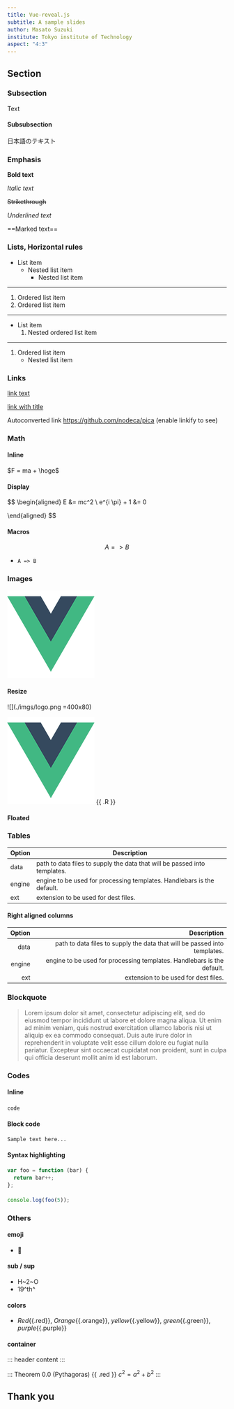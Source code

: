 ```yaml
---
title: Vue-reveal.js
subtitle: A sample slides
author: Masato Suzuki
institute: Tokyo institute of Technology
aspect: "4:3"
---
```


## Section

### Subsection

Text

#### Subsubsection

日本語のテキスト

### Emphasis

**Bold text**

*Italic text*

~~Strikethrough~~

_Underlined text_

==Marked text==

### Lists, Horizontal rules

- List item
    - Nested list item
        - Nested list item

---

1. Ordered list item
1. Ordered list item

---

- List item
    1. Nested ordered list item

---

1. Ordered list item
    - Nested list item

### Links

[link text](http://dev.nodeca.com)

[link with title](http://nodeca.github.io/pica/demo/ "title text!")

Autoconverted link https://github.com/nodeca/pica (enable linkify to see)

### Math

#### Inline

$F = ma + \hoge$

#### Display

$$
\begin{aligned}
E &= mc^2 \\
e^{i \pi} + 1 &= 0

\end{aligned}
$$

#### Macros

$$
A => B
$$

- `A => B`

### Images

![](./imgs/logo.png)

#### Resize

![](./imgs/logo.png =400x80)

![](./imgs/logo.png) {{ .R }}

#### Floated

### Tables

| Option | Description |
| ------ | ----------- |
| data   | path to data files to supply the data that will be passed into templates. |
| engine | engine to be used for processing templates. Handlebars is the default. |
| ext    | extension to be used for dest files. |

#### Right aligned columns

| Option | Description |
| ------:| -----------:|
| data   | path to data files to supply the data that will be passed into templates. |
| engine | engine to be used for processing templates. Handlebars is the default. |
| ext    | extension to be used for dest files. |

### Blockquote

> Lorem ipsum dolor sit amet, consectetur adipiscing elit, sed do eiusmod tempor incididunt ut labore et dolore magna aliqua. Ut enim ad minim veniam, quis nostrud exercitation ullamco laboris nisi ut aliquip ex ea commodo consequat. Duis aute irure dolor in reprehenderit in voluptate velit esse cillum dolore eu fugiat nulla pariatur. Excepteur sint occaecat cupidatat non proident, sunt in culpa qui officia deserunt mollit anim id est laborum.

### Codes

#### Inline

`code`

#### Block code

```
Sample text here...
```

#### Syntax highlighting

```js
var foo = function (bar) {
  return bar++;
};

console.log(foo(5));
```

### Others

#### emoji

- :thinking:

#### sub / sup

- H~2~O
- 19^th^

#### colors

- *Red*{{.red}}, *Orange*{{.orange}}, *yellow*{{.yellow}}, *green*{{.green}}, *purple*{{.purple}}

#### container

::: header
content
:::

::: Theorem 0.0 (Pythagoras) {{ .red }}
$c^2 = a^2 + b^2$
:::

## Thank you
